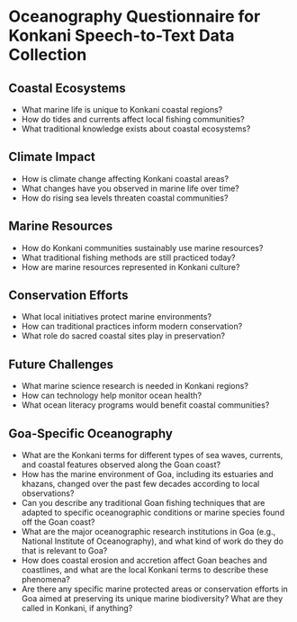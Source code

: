 # Oceanography Questionnaire for Konkani Speech-to-Text Data Collection

## Coastal Ecosystems
- What marine life is unique to Konkani coastal regions?
- How do tides and currents affect local fishing communities?
- What traditional knowledge exists about coastal ecosystems?

## Climate Impact
- How is climate change affecting Konkani coastal areas?
- What changes have you observed in marine life over time?
- How do rising sea levels threaten coastal communities?

## Marine Resources
- How do Konkani communities sustainably use marine resources?
- What traditional fishing methods are still practiced today?
- How are marine resources represented in Konkani culture?

## Conservation Efforts
- What local initiatives protect marine environments?
- How can traditional practices inform modern conservation?
- What role do sacred coastal sites play in preservation?

## Future Challenges
- What marine science research is needed in Konkani regions?
- How can technology help monitor ocean health?
- What ocean literacy programs would benefit coastal communities?

## Goa-Specific Oceanography
- What are the Konkani terms for different types of sea waves, currents, and coastal features observed along the Goan coast?
- How has the marine environment of Goa, including its estuaries and khazans, changed over the past few decades according to local observations?
- Can you describe any traditional Goan fishing techniques that are adapted to specific oceanographic conditions or marine species found off the Goan coast?
- What are the major oceanographic research institutions in Goa (e.g., National Institute of Oceanography), and what kind of work do they do that is relevant to Goa?
- How does coastal erosion and accretion affect Goan beaches and coastlines, and what are the local Konkani terms to describe these phenomena?
- Are there any specific marine protected areas or conservation efforts in Goa aimed at preserving its unique marine biodiversity? What are they called in Konkani, if anything?
